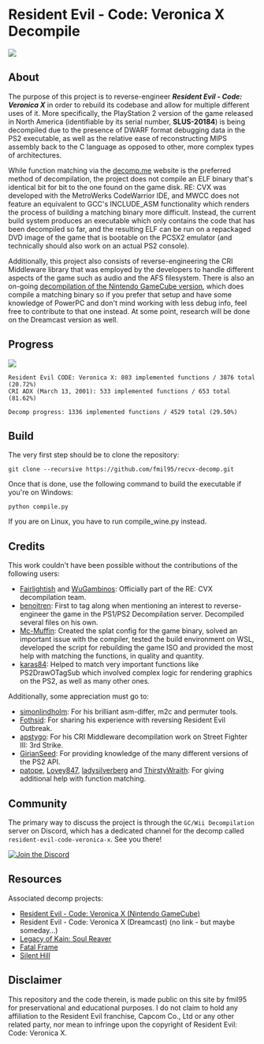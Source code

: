 # Resident Evil - Code: Veronica X Decompile

<img src="https://i.imgur.com/3Fl2QNQ.png"/> 

## About

The purpose of this project is to reverse-engineer ***Resident Evil - Code: Veronica X*** in order to rebuild its codebase and allow for multiple different uses of it. More specifically, the PlayStation 2 version of the game released in North America (identifiable by its serial number, **SLUS-20184**) is being decompiled due to the presence of DWARF format debugging data in the PS2 executable, as well as the relative ease of reconstructing MIPS assembly back to the C language as opposed to other, more complex types of architectures. 

While function matching via the [decomp.me](https://decomp.me/preset/145) website is the preferred method of decompilation, the project does not compile an ELF binary that's identical bit for bit to the one found on the game disk. RE: CVX was developed with the MetroWerks CodeWarrior IDE, and MWCC does not feature an equivalent to GCC's INCLUDE_ASM functionality which renders the process of building a matching binary more difficult. Instead, the current build system produces an executable which only contains the code that has been decompiled so far, and the resulting ELF can be run on a repackaged DVD image of the game that is bootable on the PCSX2 emulator (and technically should also work on an actual PS2 console).

Additionally, this project also consists of reverse-engineering the CRI Middleware library that was employed by the developers to handle different aspects of the game such as audio and the AFS filesystem. There is also an on-going [decompilation of the Nintendo GameCube version](https://github.com/fmil95/recvx-gc-decomp), which does compile a matching binary so if you prefer that setup and have some knowledge of PowerPC and don't mind working with less debug info, feel free to contribute to that one instead. At some point, research will be done on the Dreamcast version as well. 

## Progress 

<img src="https://i.imgur.com/qiMejZz.png"/>

<!-- PROGRESS-START -->
```
Resident Evil CODE: Veronica X: 803 implemented functions / 3876 total (20.72%)
CRI ADX (March 13, 2001): 533 implemented functions / 653 total (81.62%)

Decomp progress: 1336 implemented functions / 4529 total (29.50%)
```
<!-- PROGRESS-END -->

## Build

The very first step should be to clone the repository: 
```
git clone --recursive https://github.com/fmil95/recvx-decomp.git
```

Once that is done, use the following command to build the executable if you're on Windows:
```
python compile.py
```

If you are on Linux, you have to run compile_wine.py instead.

## Credits

This work couldn't have been possible without the contributions of the following users:

* [Fairlightish](https://github.com/Fairlightish) and [WuGambinos](https://github.com/WuGambinos): Officially part of the RE: CVX decompilation team. 
* [benoitren](https://git.sr.ht/~benoitren): First to tag along when mentioning an interest to reverse-engineer the game in the PS1/PS2 Decompilation server. Decompiled several files on his own.
* [Mc-Muffin](https://github.com/Mc-Muffin): Created the splat config for the game binary, solved an important issue with the compiler, tested the build environment on WSL, developed the script for rebuilding the game ISO and provided the most help with matching the functions, in quality and quantity.   
* [karas84](https://github.com/karas84): Helped to match very important functions like PS2DrawOTagSub which involved complex logic for rendering graphics on the PS2, as well as many other ones.

Additionally, some appreciation must go to:

* [simonlindholm](https://github.com/simonlindholm): For his brilliant asm-differ, m2c and permuter tools.
* [Fothsid](https://github.com/Fothsid): For sharing his experience with reversing Resident Evil Outbreak.
* [apstygo](https://github.com/apstygo): For his CRI Middleware decompilation work on Street Fighter III: 3rd Strike. 
* [GirianSeed](https://github.com/GirianSeed): For providing knowledge of the many different versions of the PS2 API.
* [patope](https://github.com/patope), [Lovey847](https://github.com/Lovey847), [ladysilverberg](https://github.com/ladysilverberg) and [ThirstyWraith](https://github.com/ThirstyWraith): For giving additional help with function matching.

## Community

The primary way to discuss the project is through the `GC/Wii Decompilation` server on Discord, which has a dedicated channel for the decomp called `resident-evil-code-veronica-x`. See you there!

[![Join the Discord](https://dcbadge.limes.pink/api/server/https://discord.gg/hKx3FJJgrV)](https://discord.gg/https://discord.gg/hKx3FJJgrV)

## Resources

Associated decomp projects:
- [Resident Evil - Code: Veronica X (Nintendo GameCube)](https://github.com/fmil95/recvx-gc-decomp)
- Resident Evil - Code: Veronica X (Dreamcast) (no link - but maybe someday...) 
- [Legacy of Kain: Soul Reaver](https://github.com/fmil95/soul-re)
- [Fatal Frame](https://github.com/Mikompilation/Himuro)
- [Silent Hill](https://github.com/Vatuu/silent-hill-decomp)

## Disclaimer

This repository and the code therein, is made public on this site by fmil95 for preservational and educational purposes. I do not claim to hold any affiliation to the Resident Evil franchise, Capcom Co., Ltd or any other related party, nor mean to infringe upon the copyright of Resident Evil: Code: Veronica X.
